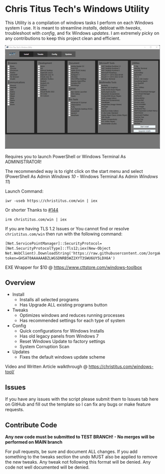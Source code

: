 # Chris Titus Tech's Windows Utility

This Utility is a compilation of windows tasks I perform on each Windows system I use. It is meant to streamline *installs*, debloat with *tweaks*, troubleshoot with *config*, and fix Windows *updates*. I am extremely picky on any contributions to keep this project clean and efficient. 

![screen-install](screen-install.png)

Requires you to launch PowerShell or Windows Terminal As ADMINISTRATOR! 

The recommended way is to right click on the start menu and select (PowerShell As Admin *Windows 10* - Windows Terminal As Admin *Windows 11*)

Launch Command:

```
iwr -useb https://christitus.com/win | iex
```
Or shorter Thanks to [#144](/../../issues/144)
```
irm christitus.com/win | iex
```
If you are having TLS 1.2 Issues or You cannot find or resolve `christitus.com/win` then run with the following command:
```
[Net.ServicePointManager]::SecurityProtocol=[Net.SecurityProtocolType]::Tls12;iex(New-Object Net.WebClient).DownloadString('https://raw.githubusercontent.com/JorgaWetzel/TechTools/main/winutil.ps1?token=GHSAT0AAAAAABZLWGSDNRB5WZ2XYT3SWU6UY5LDX6A')
```

EXE Wrapper for $10 @ https://www.cttstore.com/windows-toolbox

## Overview

- Install
  - Installs all selected programs
  - Has Upgrade ALL existing programs button
- Tweaks
  - Optimizes windows and reduces running processes
  - Has recommended settings for each type of system
- Config
  - Quick configurations for Windows Installs
  - Has old legacy panels from Windows 7
  - Reset Windows Update to factory settings
  - System Corruption Scan
- Updates
  - Fixes the default windows update scheme

Video and Written Article walkthrough @ <https://christitus.com/windows-tool/>

## Issues

If you have any issues with the script please submit them to Issues tab here on GitHub and fill out the template so I can fix any bugs or make feature requests. 

## Contribute Code

**Any new code must be submitted to TEST BRANCH! - No merges will be performed on MAIN branch**

For pull requests, be sure and document ALL changes. If you add something to the tweaks section the undo MUST also be applied to remove the new tweaks. Any tweak not following this format will be denied. Any code not well documented will be denied.
